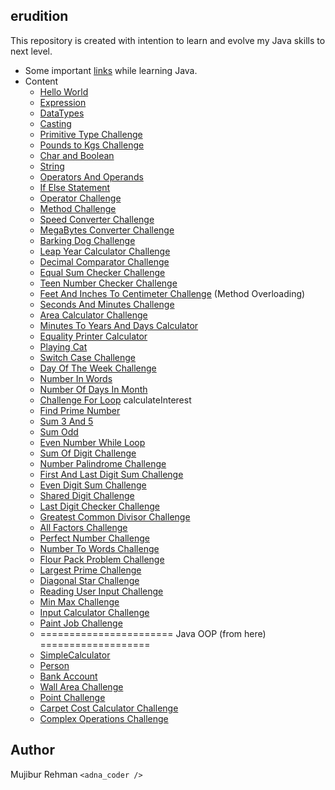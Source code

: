 erudition
--

This repository is created with intention to learn and evolve my Java skills to next level.

- Some important [links](https://github.com/mujib2953/erudition/tree/master/src/com/learning/Links) while learning Java.
- Content    
    - [Hello World](https://github.com/mujib2953/erudition/tree/master/src/com/learning/days001to020/days001)
    - [Expression](https://github.com/mujib2953/erudition/tree/master/src/com/learning/days001to020/days002)
    - [DataTypes](https://github.com/mujib2953/erudition/tree/master/src/com/learning/days001to020/days003)
    - [Casting](https://github.com/mujib2953/erudition/tree/master/src/com/learning/days001to020/days004)
    - [Primitive Type Challenge](https://github.com/mujib2953/erudition/tree/master/src/com/learning/days001to020/days005)
    - [Pounds to Kgs Challenge](https://github.com/mujib2953/erudition/tree/master/src/com/learning/days001to020/days006)
    - [Char and Boolean](https://github.com/mujib2953/erudition/tree/master/src/com/learning/days001to020/days007)
    - [String](https://github.com/mujib2953/erudition/tree/master/src/com/learning/days001to020/days008)
    - [Operators And Operands](https://github.com/mujib2953/erudition/tree/master/src/com/learning/days001to020/days009)
    - [If Else Statement](https://github.com/mujib2953/erudition/tree/master/src/com/learning/days001to020/days010)
    - [Operator Challenge](https://github.com/mujib2953/erudition/tree/master/src/com/learning/days001to020/days011)
    - [Method Challenge](https://github.com/mujib2953/erudition/tree/master/src/com/learning/days001to020/days012)
    - [Speed Converter Challenge](https://github.com/mujib2953/erudition/tree/master/src/com/learning/days001to020/days013)
    - [MegaBytes Converter Challenge](https://github.com/mujib2953/erudition/tree/master/src/com/learning/days001to020/days014)
    - [Barking Dog Challenge](https://github.com/mujib2953/erudition/tree/master/src/com/learning/days001to020/days015)
    - [Leap Year Calculator Challenge](https://github.com/mujib2953/erudition/tree/master/src/com/learning/days001to020/days016)
    - [Decimal Comparator Challenge](https://github.com/mujib2953/erudition/tree/master/src/com/learning/days001to020/days017)
    - [Equal Sum Checker Challenge](https://github.com/mujib2953/erudition/tree/master/src/com/learning/days001to020/days018)
    - [Teen Number Checker Challenge](https://github.com/mujib2953/erudition/tree/master/src/com/learning/days001to020/days019)
    - [Feet And Inches To Centimeter Challenge](https://github.com/mujib2953/erudition/tree/master/src/com/learning/days001to020/days020) (Method Overloading)
    - [Seconds And Minutes Challenge](https://github.com/mujib2953/erudition/tree/master/src/com/learning/days021to040/days021)
    - [Area Calculator Challenge](https://github.com/mujib2953/erudition/tree/master/src/com/learning/days021to040/days022)
    - [Minutes To Years And Days Calculator](https://github.com/mujib2953/erudition/tree/master/src/com/learning/days021to040/days023)
    - [Equality Printer Calculator](https://github.com/mujib2953/erudition/tree/master/src/com/learning/days021to040/days024)
    - [Playing Cat](https://github.com/mujib2953/erudition/tree/master/src/com/learning/days021to040/days025)
    - [Switch Case Challenge](https://github.com/mujib2953/erudition/tree/master/src/com/learning/days021to040/days026)
    - [Day Of The Week Challenge](https://github.com/mujib2953/erudition/tree/master/src/com/learning/days021to040/days027)
    - [Number In Words](https://github.com/mujib2953/erudition/tree/master/src/com/learning/days021to040/days028)
    - [Number Of Days In Month](https://github.com/mujib2953/erudition/tree/master/src/com/learning/days021to040/days029)
    - [Challenge For Loop](https://github.com/mujib2953/erudition/tree/master/src/com/learning/days021to040/days030) calculateInterest
    - [Find Prime Number](https://github.com/mujib2953/erudition/tree/master/src/com/learning/days021to040/days031)
    - [Sum 3 And 5](https://github.com/mujib2953/erudition/tree/master/src/com/learning/days021to040/days032)
    - [Sum Odd](https://github.com/mujib2953/erudition/tree/master/src/com/learning/days021to040/days033)
    - [Even Number While Loop](https://github.com/mujib2953/erudition/tree/master/src/com/learning/days021to040/days034)
    - [Sum Of Digit Challenge](https://github.com/mujib2953/erudition/tree/master/src/com/learning/days021to040/days035)
    - [Number Palindrome Challenge](https://github.com/mujib2953/erudition/tree/master/src/com/learning/days021to040/days036)
    - [First And Last Digit Sum Challenge](https://github.com/mujib2953/erudition/tree/master/src/com/learning/days021to040/days037)
    - [Even Digit Sum Challenge](https://github.com/mujib2953/erudition/tree/master/src/com/learning/days021to040/days038)
    - [Shared Digit Challenge](https://github.com/mujib2953/erudition/tree/master/src/com/learning/days021to040/days039)
    - [Last Digit Checker Challenge](https://github.com/mujib2953/erudition/tree/master/src/com/learning/days021to040/days040)
    - [Greatest Common Divisor Challenge](https://github.com/mujib2953/erudition/tree/master/src/com/learning/days041to060/days041)
    - [All Factors Challenge](https://github.com/mujib2953/erudition/tree/master/src/com/learning/days041to060/days042)
    - [Perfect Number Challenge](https://github.com/mujib2953/erudition/tree/master/src/com/learning/days041to060/days043)
    - [Number To Words Challenge](https://github.com/mujib2953/erudition/tree/master/src/com/learning/days041to060/days044)
    - [Flour Pack Problem Challenge](https://github.com/mujib2953/erudition/tree/master/src/com/learning/days041to060/days045)
    - [Largest Prime Challenge](https://github.com/mujib2953/erudition/tree/master/src/com/learning/days041to060/days046)
    - [Diagonal Star Challenge](https://github.com/mujib2953/erudition/tree/master/src/com/learning/days041to060/days047)
    - [Reading User Input Challenge](https://github.com/mujib2953/erudition/tree/master/src/com/learning/days041to060/days048)
    - [Min Max Challenge](https://github.com/mujib2953/erudition/tree/master/src/com/learning/days041to060/days049)
    - [Input Calculator Challenge](https://github.com/mujib2953/erudition/tree/master/src/com/learning/days041to060/days050)
    - [Paint Job Challenge](https://github.com/mujib2953/erudition/tree/master/src/com/learning/days041to060/days051)
    - ======================= Java OOP (from here) ===================
    - [SimpleCalculator](https://github.com/mujib2953/erudition/tree/master/src/com/learning/days041to060/days052)
    - [Person](https://github.com/mujib2953/erudition/tree/master/src/com/learning/days041to060/days053)
    - [Bank Account](https://github.com/mujib2953/erudition/tree/master/src/com/learning/days041to060/days054)
    - [Wall Area Challenge](https://github.com/mujib2953/erudition/tree/master/src/com/learning/days041to060/days055)
    - [Point Challenge](https://github.com/mujib2953/erudition/tree/master/src/com/learning/days041to060/days056)
    - [Carpet Cost Calculator Challenge](https://github.com/mujib2953/erudition/tree/master/src/com/learning/days041to060/days057)
    - [Complex Operations Challenge](https://github.com/mujib2953/erudition/tree/master/src/com/learning/days041to060/days058)
    
Author
-
Mujibur Rehman `<adna_coder />` 
